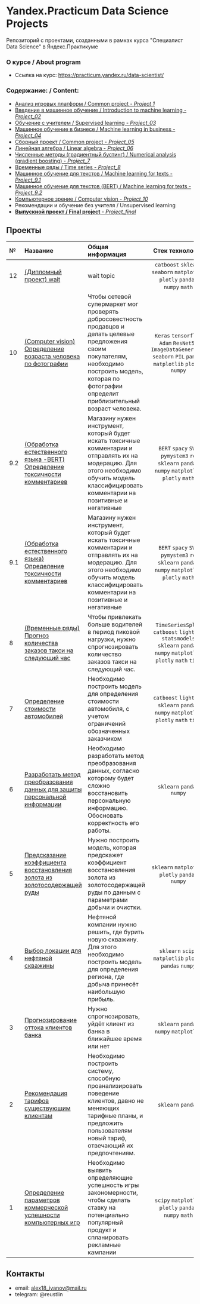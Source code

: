 # Yandex.Praсtiсum Data Science Projects
Репозиторий с проектами, созданными в рамках курса "Специалист Data Science" в Яндекс.Практикуме

### О курсе / About program

- Ссылка на курс: https://practicum.yandex.ru/data-scientist/

### Содержание: / Content:

  - [Анализ игровых платформ / Common project - *Project 1*](https://github.com/Reustlin/Yandex.Practicum-Data-Science/tree/main/Project%201%20-%20Games%20platforms)
  - [Введение в машинное обучение / Introduction to machine learning  - *Project_02*](https://github.com/Reustlin/Yandex.Practicum-Data-Science/tree/main/Project%202-%20Vvedenie%20v%20ML)
  - [Обучение с учителем / Supervised learning  - *Project_03*](https://github.com/Reustlin/Yandex.Practicum-Data-Science/tree/main/Project%203%20-%20Education%20with%20Teacher)
  - [Машинное обучение в бизнесе / Machine learning in business  - *Project_04*](https://github.com/Reustlin/Yandex.Practicum-Data-Science/tree/main/Project%204%20-%20ML%20in%20business)
  - [Сборный проект / Common project  - *Project_05*](https://github.com/Reustlin/Yandex.Practicum-Data-Science/tree/main/Project%205%20-%20Gold%20recovery)
  - [Линейная алгебра / Linear algebra  - *Project_06*](https://github.com/Reustlin/Yandex.Practicum-Data-Science/tree/main/Project%206%20-%20liner%20algebra)
  - [Численные методы (градиентный бустинг) / Numerical analysis (gradient boosting)  - *Project_7*](https://github.com/Reustlin/Yandex.Practicum-Data-Science/tree/main/Project%207%20-%20Car%20Price)
  - [Временные ряды / Time series  - *Project_8*](https://github.com/Reustlin/Yandex.Practicum-Data-Science/tree/main/Project%208%20-%20time%20series%20(taxi%20orders))
  - [Машинное обучение для текстов / Machine learning for texts  - *Project_9.1*](https://github.com/Reustlin/Yandex.Practicum-Data-Science/tree/main/Project%209.1%20-%20NLP%20Toxic%20text)
  - [Машинное обучение для текстов (BERT) / Machine learning for texts  - *Project_9.2*](https://github.com/Reustlin/Yandex.Practicum-Data-Science/tree/main/Project%209.2%20-%20NLP%20Toxic%20text%20with%20BERT)
  - [Компьютерное зрение / Computer vision  - *Project_10*](wait)
  - Рекомендации и обучение без учителя / Unsupervised learning
- [**Выпускной проект / Final project**  - *Project_final*](wait)

## Проекты

|№| Название | Общая информация | Стек технологий |
|:---|:-------------------|:----------------------------------------------------------|:-----------:|
|12  |[(Дипломный проект) wait](wait)|wait topic|`catboost` `sklearn` `seaborn` `matplotlib` `plotly` `pandas` `numpy` `math`|
|10  |[(Computer vision) Определение возраста человека по фотографии](wait)|Чтобы сетевой супермаркет мог проверять добросовестность продавцов и делать целевые предложения своим покупателям, необходимо построить модель, которая по фотографии определит приблизительный возраст человека.|`Keras` `tensorflow` `Adam` `ResNet50` `ImageDataGenerator` `seaborn` `PIL` `pandas` `matplotlib` `plotly` `numpy`|
|9.2  |[(Обработка естественного языка -BERT) Определение токсичности комментариев](https://github.com/Reustlin/Yandex.Practicum-Data-Science/tree/main/Project%209.2%20-%20NLP%20Toxic%20text%20with%20BERT)|Магазину нужен инструмент, который будет искать токсичные комментарии и отправлять их на модерацию. Для этого необходимо обучить модель классифицировать комментарии на позитивные и негативные|`BERT` `spacy` `SVC` `pymystem3` `re` `sklearn` `pandas` `numpy` `matplotlib` `plotly` `math`|
|9.1  |[(Обработка естественного языка) Определение токсичности комментариев](https://github.com/Reustlin/Yandex.Practicum-Data-Science/tree/main/Project%209.1%20-%20NLP%20Toxic%20text)|Магазину нужен инструмент, который будет искать токсичные комментарии и отправлять их на модерацию. Для этого необходимо обучить модель классифицировать комментарии на позитивные и негативные|`BERT` `spacy` `SVC` `pymystem3` `re` `sklearn` `pandas` `numpy` `matplotlib` `plotly` `math`|
|8  |[(Временные ряды) Прогноз количества заказов такси на следующий час](https://github.com/Reustlin/Yandex.Practicum-Data-Science/tree/main/Project%208%20-%20time%20series%20(taxi%20orders))|Чтобы привлекать больше водителей в период пиковой нагрузки, нужно спрогнозировать количество заказов такси на следующий час.|`TimeSeriesSplit` `catboost` `lightgbm` `statsmodels` `sklearn` `pandas` `numpy` `matplotlib` `plotly` `math` `time`|
|7  |[Определение стоимости автомобилей](https://github.com/Reustlin/Yandex.Practicum-Data-Science/tree/main/Project%207%20-%20Car%20Price)|Необходимо построить модель для определения стоимости автомобиля, с учетом ограничений обозначенных заказчиком|`catboost` `lightgbm` `sklearn` `pandas` `numpy` `matplotlib` `plotly` `math` `time`|
|6  |[Разработать метод преобразования данных для защиты персональной информации](https://github.com/Reustlin/Yandex.Practicum-Data-Science/tree/main/Project%206%20-%20liner%20algebra)|Необходимо разработать метод преобразования данных, согласно которому будет сложно восстановить персональную информацию. Обосновать корректность его работы.|`sklearn` `pandas` `numpy` |
|5   |[Предсказание коэффициента восстановления золота из золотосодержащей руды](https://github.com/Reustlin/Yandex.Practicum-Data-Science/tree/main/Project%205%20-%20Gold%20recovery)|Нужно построить модель, которая предскажет коэффициент восстановления золота из золотосодержащей руды по данным с параметрами добычи и очистки.|`sklearn` `matplotlib` `plotly` `pandas` `numpy`|
|4   |[Выбор локации для нефтяной скважины](https://github.com/Reustlin/Yandex.Practicum-Data-Science/tree/main/Project%204%20-%20ML%20in%20business)|Нефтяной компании нужно решить, где бурить новую скважину. Для этого необходимо построить модель для определения региона, где добыча принесёт наибольшую прибыль.|`sklearn` `scipy` `matplotlib` `plotly` `pandas` `numpy`|
|3   |[Прогнозирование оттока клиентов банка](https://github.com/Reustlin/Yandex.Practicum-Data-Science/tree/main/Project%203%20-%20Education%20with%20Teacher)|Нужно спрогнозировать, уйдёт клиент из банка в ближайшее время или нет|`sklearn` `pandas` `numpy` `matplotlib`|
|2   |[Рекомендация тарифов существующим клиентам](https://github.com/Reustlin/Yandex.Practicum-Data-Science/tree/main/Project%202-%20Vvedenie%20v%20ML)|Необходимо построить систему, способную проанализировать поведение клиентов, давно не меняющих тарифные планы, и предложить пользователям новый тариф, отвечающий их предпочтениям.|`sklearn` `pandas`|
|1   |[Определение параметров коммерческой успешности компьютерных игр](https://github.com/Reustlin/Yandex.Practicum-Data-Science/tree/main/Project%201%20-%20Games%20platforms)|Необходимо выявить определяющие успешность игры закономерности, чтобы сделать ставку на потенциально популярный продукт и спланировать рекламные кампании|`scipy` `matplotlib` `plotly` `pandas` `numpy` `math`|


## Контакты

- email: alex18_ivanov@mail.ru 
- telegram: @reustlin



